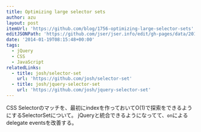 ```yaml
---
title: Optimizing large selector sets
author: azu
layout: post
itemUrl: 'https://github.com/blog/1756-optimizing-large-selector-sets'
editJSONPath: 'https://github.com/jser/jser.info/edit/gh-pages/data/2014/01/index.json'
date: '2014-01-19T08:15:48+00:00'
tags:
  - jQuery
  - CSS
  - JavaScript
relatedLinks:
  - title: josh/selector-set
    url: 'https://github.com/josh/selector-set'
  - title: josh/jquery-selector-set
    url: 'https://github.com/josh/jquery-selector-set'
---
```

CSS Selectorのマッチを、最初にindexを作っておいてO(1)で探索をできるようにするSelectorSetについて。
jQueryと統合できるようになってて、`on`によるdelegate eventsを改善する。
